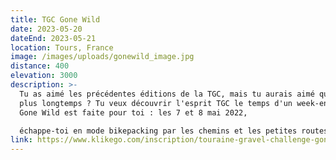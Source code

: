 ```yaml
---
title: TGC Gone Wild
date: 2023-05-20
dateEnd: 2023-05-21
location: Tours, France
image: /images/uploads/gonewild_image.jpg
distance: 400
elevation: 3000
description: >-
  Tu as aimé les précédentes éditions de la TGC, mais tu aurais aimé que ça dure
  plus longtemps ? Tu veux découvrir l'esprit TGC le temps d'un week-end? La TGC
  Gone Wild est faite pour toi : les 7 et 8 mai 2022, 

  échappe-toi en mode bikepacking par les chemins et les petites routes de la Touraine sauvage (et même au-delà...). Ambiance bivouac et feu de camp, dépaysement garanti !
link: https://www.klikego.com/inscription/touraine-gravel-challenge-gone-wild--1-2022/cyclo/vtt/1591316274595-4
---
```

